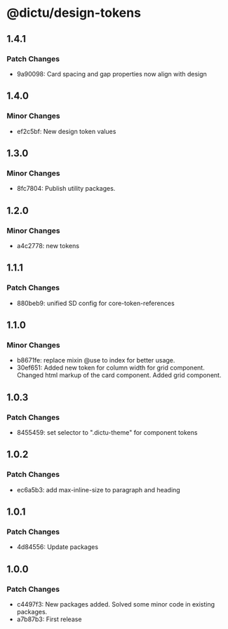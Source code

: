 # @dictu/design-tokens

## 1.4.1

### Patch Changes

- 9a90098: Card spacing and gap properties now align with design

## 1.4.0

### Minor Changes

- ef2c5bf: New design token values

## 1.3.0

### Minor Changes

- 8fc7804: Publish utility packages.

## 1.2.0

### Minor Changes

- a4c2778: new tokens

## 1.1.1

### Patch Changes

- 880beb9: unified SD config for core-token-references

## 1.1.0

### Minor Changes

- b8671fe: replace mixin @use to index for better usage.
- 30ef651: Added new token for column width for grid component. Changed html
  markup of the card component. Added grid component.

## 1.0.3

### Patch Changes

- 8455459: set selector to ".dictu-theme" for component tokens

## 1.0.2

### Patch Changes

- ec6a5b3: add max-inline-size to paragraph and heading

## 1.0.1

### Patch Changes

- 4d84556: Update packages

## 1.0.0

### Patch Changes

- c4497f3: New packages added. Solved some minor code in existing packages.
- a7b87b3: First release
